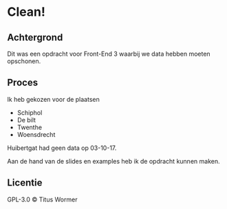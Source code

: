 # Clean!

## Achtergrond

Dit was een opdracht voor Front-End 3 waarbij we data hebben moeten opschonen.

## Proces

Ik heb gekozen voor de plaatsen
- Schiphol
- De bilt
- Twenthe 
- Woensdrecht

Huibertgat had geen data op 03-10-17.

Aan de hand van de slides en examples heb ik de opdracht kunnen maken.

## Licentie

GPL-3.0 © Titus Wormer
